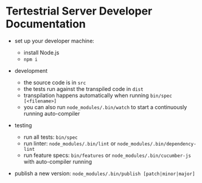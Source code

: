 # Tertestrial Server Developer Documentation

- set up your developer machine:
  - install Node.js
  - `npm i`

- development
  - the source code is in `src`
  - the tests run against the transpiled code in `dist`
  - transpilation happens automatically when running `bin/spec [<filename>]`
  - you can also run `node_modules/.bin/watch` to start a continuously running auto-compiler

- testing
  - run all tests: `bin/spec`
  - run linter: `node_modules/.bin/lint` or `node_modules/.bin/dependency-lint`
  - run feature specs: `bin/features` or `node_modules/.bin/cucumber-js` with auto-compiler running

- publish a new version: `node_modules/.bin/publish [patch|minor|major]`
